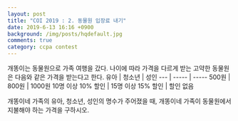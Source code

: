 ```yaml
---
layout: post
title: "COI 2019 : 2. 동물원 입장료 내기"
date: 2019-6-13 16:16 +0900
background: /img/posts/hqdefault.jpg
comments: true
category: ccpa contest
---
```


개똥이는 동물원으로 가족 여행을 갔다. 나이에 따라 가격을 다르게 받는 고약한 동물원은 다음와 같은 가격을 받는다고 한다.
유아 | 청소년 | 성인
--- | ----- | -----
500원 | 800원 | 1000원
10명 이상 10% 할인 | 15명 이상 15% 할인 | 할인 없음

개똥이네 가족의 유아, 청소년, 성인의 명수가 주어졌을 때, 개똥이네 가족이 동물원에서 지불해야 하는 가격을 구하시오.
